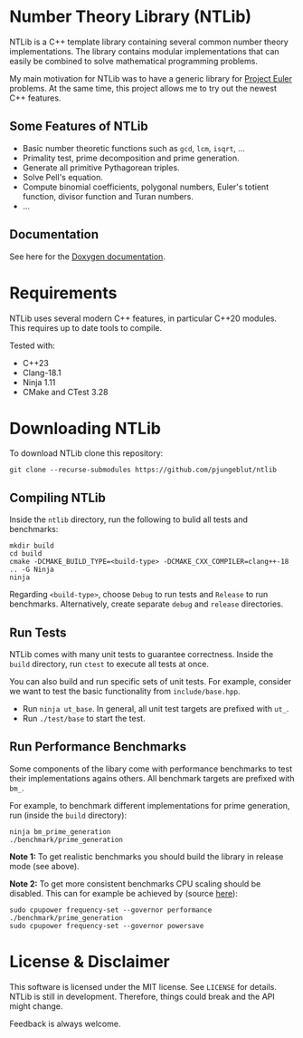 # Number Theory Library (NTLib)

NTLib is a C++ template library containing several common number theory implementations.
The library contains modular implementations that can easily be combined to solve mathematical programming problems.

My main motivation for NTLib was to have a generic library for [Project Euler](https://projecteuler.net) problems.
At the same time, this project allows me to try out the newest C++ features.

## Some Features of NTLib
* Basic number theoretic functions such as `gcd`, `lcm`, `isqrt`, ...
* Primality test, prime decomposition and prime generation.
* Generate all primitive Pythagorean triples.
* Solve Pell's equation.
* Compute binomial coefficients, polygonal numbers, Euler's totient function, divisor function and Turan numbers.
* ...

## Documentation
See here for the [Doxygen documentation](https://pjungeblut.github.io/ntlib/).

# Requirements
NTLib uses several modern C++ features, in particular C++20 modules.
This requires up to date tools to compile.

Tested with:
* C++23
* Clang-18.1
* Ninja 1.11
* CMake and CTest 3.28

# Downloading NTLib
To download NTLib clone this repository:
```
git clone --recurse-submodules https://github.com/pjungeblut/ntlib
```

## Compiling NTLib
Inside the `ntlib` directory, run the following to bulid all tests and benchmarks:

```
mkdir build
cd build
cmake -DCMAKE_BUILD_TYPE=<build-type> -DCMAKE_CXX_COMPILER=clang++-18 .. -G Ninja
ninja
```

Regarding `<build-type>`, choose `Debug` to run tests and `Release` to run benchmarks.
Alternatively, create separate `debug` and `release` directories.

## Run Tests
NTLib comes with many unit tests to guarantee correctness.
Inside the `build` directory, run `ctest` to execute all tests at once.

You can also build and run specific sets of unit tests.
For example, consider we want to test the basic functionality from `include/base.hpp`.
* Run `ninja ut_base`. In general, all unit test targets are prefixed with `ut_`.
* Run `./test/base` to start the test.

## Run Performance Benchmarks
Some components of the libary come with performance benchmarks to test their implementations agains others.
All benchmark targets are prefixed with `bm_`.

For example, to benchmark different implementations for prime generation, run (inside the `build` directory):
```
ninja bm_prime_generation
./benchmark/prime_generation
```
**Note 1:** To get realistic benchmarks you should build the library in release mode (see above).

**Note 2:** To get more consistent benchmarks CPU scaling should be disabled.
This can for example be achieved by (source [here](https://github.com/google/benchmark#disabling-cpu-frequency-scaling)):
```
sudo cpupower frequency-set --governor performance
./benchmark/prime_generation
sudo cpupower frequency-set --governor powersave
```

# License & Disclaimer
This software is licensed under the MIT license.
See `LICENSE` for details.
NTLib is still in development.
Therefore, things could break and the API might change.

Feedback is always welcome.

